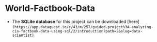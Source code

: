 # World-Factbook-Data
* The **SQLite database** for this project can be downloaded [here]`(https://app.dataquest.io/c/43/m/257/guided-project%3A-analyzing-cia-factbook-data-using-sql/2/introduction?path=2&slug=data-scientist)`

